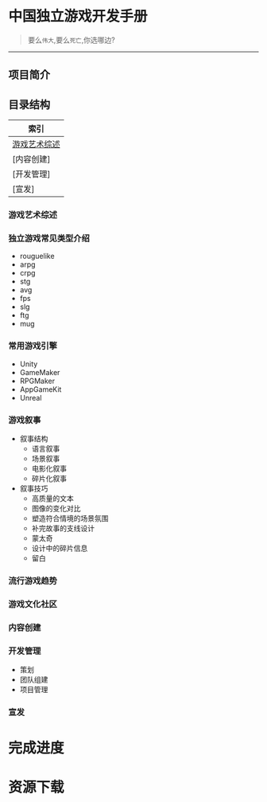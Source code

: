 # 中国独立游戏开发手册 
> 要么`伟大`,要么`死亡`,你选哪边?
------------------------------------
## 项目简介
## 目录结构
|索引|
|---|
|[游戏艺术综述](#游戏艺术综述)
|[内容创建]
|[开发管理]
|[宣发]

### 游戏艺术综述<br>

### 独立游戏常见类型介绍
  * rouguelike<br>
  * arpg<br>
  * crpg<br>
  * stg<br>
  * avg<br>
  * fps<br>
  * slg<br>
  * ftg<br>
  * mug<br>
  
### 常用游戏引擎<br>
  * Unity<br>
  * GameMaker<br>
  * RPGMaker<br>
  * AppGameKit<br>
  * Unreal<br>
  
### 游戏叙事<br>
* 叙事结构
  * 语言叙事
  * 场景叙事
  * 电影化叙事
  * 碎片化叙事
* 叙事技巧
  * 高质量的文本
  * 图像的变化对比
  * 塑造符合情境的场景氛围
  * 补完故事的支线设计
  * 蒙太奇
  * 设计中的碎片信息
  * 留白
  
### 流行游戏趋势<br>
  
### 游戏文化社区<br>

### 内容创建

### 开发管理
  * 策划<br>
  * 团队组建<br>
  * 项目管理<br>
### 宣发<br>
# 完成进度
# 资源下载
